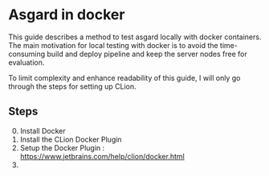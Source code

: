 # Asgard in docker

This guide describes a method to test asgard locally with docker containers.
The main motivation for local testing with docker is to avoid the time-consuming 
build and deploy pipeline and keep the server nodes free for evaluation.


To limit complexity and enhance readability of this guide, 
I will only go through the steps for setting up CLion.


## Steps
0. Install Docker
1. Install the CLion Docker Plugin
2. Setup the Docker Plugin : https://www.jetbrains.com/help/clion/docker.html
2.








